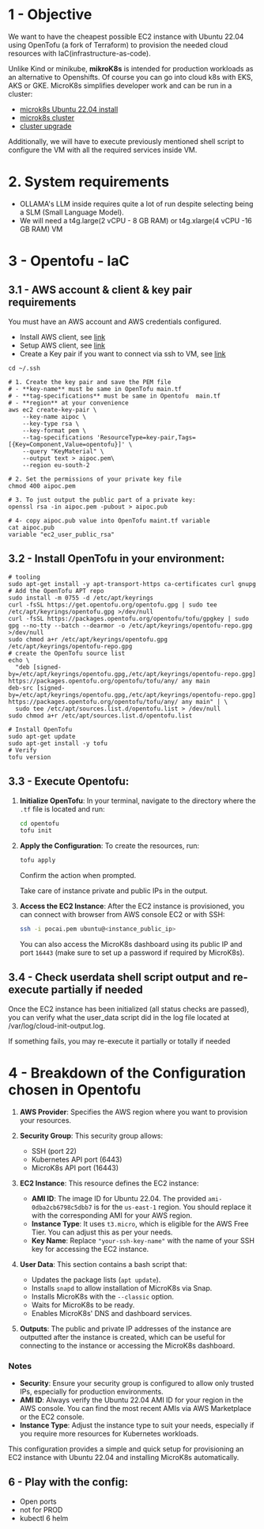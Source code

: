 # 1 - Objective

We want to have the cheapest possible EC2 instance with Ubuntu 22.04 using OpenTofu (a fork of Terraform) to provision the needed cloud resources with IaC(infrastructure-as-code).

Unlike Kind or minikube, **mikroK8s** is intended for production workloads as an alternative to Openshifts. Of course you can go into cloud k8s with EKS, AKS or GKE.  MicroK8s simplifies developer work and can be run in a cluster:
  - [microk8s Ubuntu 22.04 install](https://help.clouding.io/hc/en-us/articles/13572430913180-How-to-Setup-Lightweight-Kubernetes-with-MicroK8s-and-Snap-on-Ubuntu-22-04)
  - [microk8s cluster](https://microk8s.io/docs/aws-user-guide)
  - [cluster upgrade](https://microk8s.io/docs/upgrade-cluster)

Additionally, we will have to execute previously mentioned shell script to configure the VM with all the required services inside VM.
 

# 2. System requirements
- OLLAMA's LLM inside requires quite a lot of run despite selecting being a SLM (Small Language Model). 
- We will need a t4g.large(2 vCPU - 8 GB RAM) or t4g.xlarge(4 vCPU -16 GB RAM) VM

# 3 - Opentofu - IaC
## 3.1 - AWS account & client & key pair requirements
You must have an AWS account and AWS credentials configured.
- Install AWS client, see [link](https://docs.aws.amazon.com/cli/latest/userguide/getting-started-install.html)
- Setup AWS client, see [link](https://docs.aws.amazon.com/cli/latest/userguide/getting-started-quickstart.html)
- Create a Key pair if you want to connect via ssh to VM, see [link](https://docs.aws.amazon.com/AWSEC2/latest/UserGuide/create-key-pairs.html)
```
cd ~/.ssh

# 1. Create the key pair and save the PEM file 
# - **key-name** must be same in OpenTofu main.tf
# - **tag-specifications** must be same in Opentofu  main.tf
# - **region** at your convenience 
aws ec2 create-key-pair \
    --key-name aipoc \
    --key-type rsa \
    --key-format pem \
    --tag-specifications 'ResourceType=key-pair,Tags=[{Key=Component,Value=opentofu}]' \
    --query "KeyMaterial" \
    --output text > aipoc.pem\
    --region eu-south-2

# 2. Set the permissions of your private key file 
chmod 400 aipoc.pem   

# 3. To just output the public part of a private key: 
openssl rsa -in aipoc.pem -pubout > aipoc.pub

# 4- copy aipoc.pub value into OpenTofu maint.tf variable
cat aipoc.pub
variable "ec2_user_public_rsa" 
```
## 3.2 - Install OpenTofu in your environment:
```
# tooling
sudo apt-get install -y apt-transport-https ca-certificates curl gnupg
# Add the OpenTofu APT repo
sudo install -m 0755 -d /etc/apt/keyrings
curl -fsSL https://get.opentofu.org/opentofu.gpg | sudo tee /etc/apt/keyrings/opentofu.gpg >/dev/null
curl -fsSL https://packages.opentofu.org/opentofu/tofu/gpgkey | sudo gpg --no-tty --batch --dearmor -o /etc/apt/keyrings/opentofu-repo.gpg >/dev/null
sudo chmod a+r /etc/apt/keyrings/opentofu.gpg /etc/apt/keyrings/opentofu-repo.gpg
# create the OpenTofu source list
echo \
  "deb [signed-by=/etc/apt/keyrings/opentofu.gpg,/etc/apt/keyrings/opentofu-repo.gpg] https://packages.opentofu.org/opentofu/tofu/any/ any main
deb-src [signed-by=/etc/apt/keyrings/opentofu.gpg,/etc/apt/keyrings/opentofu-repo.gpg] https://packages.opentofu.org/opentofu/tofu/any/ any main" | \
  sudo tee /etc/apt/sources.list.d/opentofu.list > /dev/null
sudo chmod a+r /etc/apt/sources.list.d/opentofu.list

# Install OpenTofu
sudo apt-get update
sudo apt-get install -y tofu
# Verify
tofu version
```
## 3.3 - Execute Opentofu:
1. **Initialize OpenTofu**: In your terminal, navigate to the directory where the `.tf` file is located and run:

   ```bash
   cd opentofu
   tofu init
   ```

2. **Apply the Configuration**: To create the resources, run:

   ```bash
   tofu apply
   ```

   Confirm the action when prompted.

   Take care of instance private and public IPs in the output.

3. **Access the EC2 Instance**: After the EC2 instance is provisioned, you can connect with browser from AWS console EC2 or with SSH:

   ```bash
   ssh -i pocai.pem ubuntu@<instance_public_ip>
   ```

   You can also access the MicroK8s dashboard using its public IP and port `16443` (make sure to set up a password if required by MicroK8s).



## 3.4 - Check userdata shell script output and re-execute partially if needed

Once the EC2 instance has been initialized (all status checks are passed), you can verify what the user_data script did in the log file located at /var/log/cloud-init-output.log.

If something fails, you may re-execute it partially or totally if needed



# 4 - Breakdown of the Configuration chosen in Opentofu

1. **AWS Provider**: Specifies the AWS region where you want to provision your resources.
   
2. **Security Group**: This security group allows:
   - SSH (port 22)
   - Kubernetes API port (6443)
   - MicroK8s API port (16443)

3. **EC2 Instance**: This resource defines the EC2 instance:
   - **AMI ID**: The image ID for Ubuntu 22.04. The provided `ami-0dba2cb6798c5dbb7` is for the `us-east-1` region. You should replace it with the corresponding AMI for your AWS region.
   - **Instance Type**: It uses `t3.micro`, which is eligible for the AWS Free Tier. You can adjust this as per your needs.
   - **Key Name**: Replace `"your-ssh-key-name"` with the name of your SSH key for accessing the EC2 instance.

4. **User Data**: This section contains a bash script that:
   - Updates the package lists (`apt update`).
   - Installs `snapd` to allow installation of MicroK8s via Snap.
   - Installs MicroK8s with the `--classic` option.
   - Waits for MicroK8s to be ready.
   - Enables MicroK8s' DNS and dashboard services.

5. **Outputs**: The public and private IP addresses of the instance are outputted after the instance is created, which can be useful for connecting to the instance or accessing the MicroK8s dashboard.



### Notes
- **Security**: Ensure your security group is configured to allow only trusted IPs, especially for production environments.
- **AMI ID**: Always verify the Ubuntu 22.04 AMI ID for your region in the AWS console. You can find the most recent AMIs via AWS Marketplace or the EC2 console.
- **Instance Type**: Adjust the instance type to suit your needs, especially if you require more resources for Kubernetes workloads.

This configuration provides a simple and quick setup for provisioning an EC2 instance with Ubuntu 22.04 and installing MicroK8s automatically.


## 6 - Play with the config:

- Open ports
- not for PROD
- kubectl 6 helm
